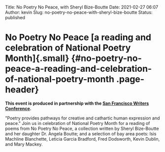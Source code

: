 Title: No Poetry No Peace, with Sheryl Bize-Boutte
Date: 2021-02-27 06:07
Author: kevin
Slug: no-poetry-no-peace-with-sheryl-bize-boutte
Status: published

No Poetry No Peace [a reading and celebration of National Poetry Month]{.small} {#no-poetry-no-peace-a-reading-and-celebration-of-national-poetry-month .page-header}
===============================================================================

**This event is produced in partnership with the [San Francisco Writers Conference](http://www.sfwriters.org/).**

"Poetry provides pathways for creative and cathartic human expression and peace." Join us in celebration of National Poetry Month for a reading of poems from No Poetry No Peace, a collection written by Sheryl Bize-Boutte and her daughter Dr. Angela Boutte; and a selection of bay area poets: Isis Machline Blanchette, Leticia Garcia Bradford, Fred Dodsworth, Kevin Dublin, and Mary Mackey.
